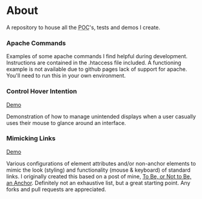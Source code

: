 # About #

A repository to house all the <abbr title="proof of concept">POC</abbr>'s, tests and demos I create.

### Apache Commands ###

Examples of some apache commands I find helpful during development. Instructions are contained in the .htaccess file included. A functioning example is not available due to github pages lack of support for apache. You'll need to run this in your own environment.


### Control Hover Intention ###

[Demo](http://ryanfitzer.github.io/Demos/hover/)

Demonstration of how to manage unintended displays when a user casually uses their mouse to glance around an interface.


### Mimicking Links ###

[Demo](http://ryanfitzer.github.io/Demos/mimic-links/)

Various configurations of element attributes and/or non-anchor elements to mimic the look (styling) and functionality (mouse & keyboard) of standard links. I originally created this based on a post of mine, [To Be, or Not to Be, an Anchor](http://ryanfitzer.org/2011/08/to-be-or-not-to-be-an-anchor/). Definitely not an exhaustive list, but a great starting point. Any forks and pull requests are appreciated.

